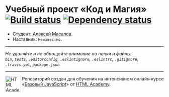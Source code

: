 # Учебный проект «Код и Магия» [![Build status][travis-image]][travis-url] [![Dependency status][dependency-image]][dependency-url]

* Студент: [Алексей Масалов](https://up.htmlacademy.ru/javascript/8/user/145057).
* Наставник: `Неизвестно`.

---

_Не удаляйте и не обращайте внимание на папки и файлы:_<br>
_`bin`, `tests`, `.editorconfig`, `.eslintignore`, `.eslintrc`, `.gitignore`, `.travis.yml`, `package.json`._

---

<a href="https://htmlacademy.ru/intensive/javascript"><img align="left" width="50" height="50" title="HTML Academy" src="https://up.htmlacademy.ru/static/img/intensive/javascript/logo-for-github.svg"></a>

Репозиторий создан для обучения на интенсивном онлайн‑курсе «[Базовый JavaScript](https://htmlacademy.ru/intensive/javascript)» от [HTML Academy](https://htmlacademy.ru).

[travis-image]: https://travis-ci.org/htmlacademy-javascript/145057-code-and-magick.svg?branch=master
[travis-url]: https://travis-ci.org/htmlacademy-javascript/145057-code-and-magick
[dependency-image]: https://david-dm.org/htmlacademy-javascript/145057-code-and-magick.svg?style=flat-square
[dependency-url]: https://david-dm.org/htmlacademy-javascript/145057-code-and-magick

